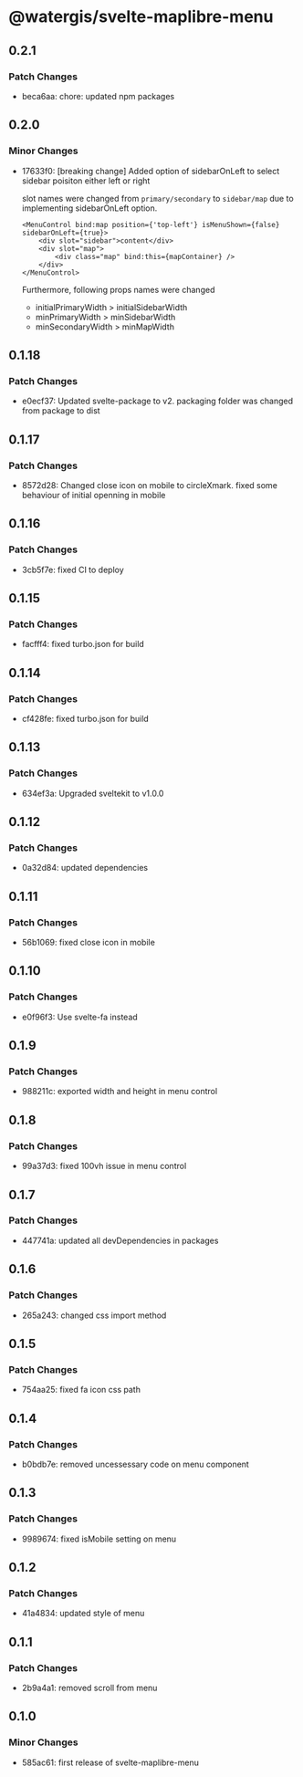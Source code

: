 # @watergis/svelte-maplibre-menu

## 0.2.1

### Patch Changes

- beca6aa: chore: updated npm packages

## 0.2.0

### Minor Changes

- 17633f0: [breaking change] Added option of sidebarOnLeft to select sidebar poisiton either left or right

  slot names were changed from `primary/secondary` to `sidebar/map` due to implementing sidebarOnLeft option.

  ```svelte
  <MenuControl bind:map position={'top-left'} isMenuShown={false} sidebarOnLeft={true}>
      <div slot="sidebar">content</div>
      <div slot="map">
          <div class="map" bind:this={mapContainer} />
      </div>
  </MenuControl>
  ```

  Furthermore, following props names were changed

  - initialPrimaryWidth > initialSidebarWidth
  - minPrimaryWidth > minSidebarWidth
  - minSecondaryWidth > minMapWidth

## 0.1.18

### Patch Changes

- e0ecf37: Updated svelte-package to v2. packaging folder was changed from package to dist

## 0.1.17

### Patch Changes

- 8572d28: Changed close icon on mobile to circleXmark. fixed some behaviour of initial openning in mobile

## 0.1.16

### Patch Changes

- 3cb5f7e: fixed CI to deploy

## 0.1.15

### Patch Changes

- facfff4: fixed turbo.json for build

## 0.1.14

### Patch Changes

- cf428fe: fixed turbo.json for build

## 0.1.13

### Patch Changes

- 634ef3a: Upgraded sveltekit to v1.0.0

## 0.1.12

### Patch Changes

- 0a32d84: updated dependencies

## 0.1.11

### Patch Changes

- 56b1069: fixed close icon in mobile

## 0.1.10

### Patch Changes

- e0f96f3: Use svelte-fa instead

## 0.1.9

### Patch Changes

- 988211c: exported width and height in menu control

## 0.1.8

### Patch Changes

- 99a37d3: fixed 100vh issue in menu control

## 0.1.7

### Patch Changes

- 447741a: updated all devDependencies in packages

## 0.1.6

### Patch Changes

- 265a243: changed css import method

## 0.1.5

### Patch Changes

- 754aa25: fixed fa icon css path

## 0.1.4

### Patch Changes

- b0bdb7e: removed uncessessary code on menu component

## 0.1.3

### Patch Changes

- 9989674: fixed isMobile setting on menu

## 0.1.2

### Patch Changes

- 41a4834: updated style of menu

## 0.1.1

### Patch Changes

- 2b9a4a1: removed scroll from menu

## 0.1.0

### Minor Changes

- 585ac61: first release of svelte-maplibre-menu
